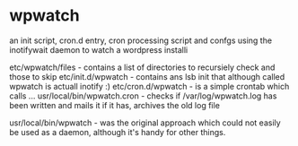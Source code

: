# wpwatch

an init script, cron.d entry, cron processing script and confgs using the inotifywait daemon to watch a wordpress installi

etc/wpwatch/files - contains a list of directories to recursiely check and those to skip
etc/init.d/wpwatch - contains ans lsb init that although called wpwatch is actuall inotify :)
etc/cron.d/wpwatch - is a simple crontab which calls ...
usr/local/bin/wpwatch.cron - checks if /var/log/wpwatch.log has been written and mails it if it has, archives the old log file

usr/local/bin/wpwatch - was the original approach which could not easily be used as a daemon, although it's handy for other things.
